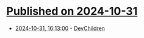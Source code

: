# [Published on 2024-10-31](index.md)

* [2024-10-31, 16:13:00](https://soylentnews.org/article.pl?sid=24/10/30/1916233&from=rss) - [DevChildren](https://soylentnews.org/article.pl?sid=24/10/30/1916233&from=rss)
